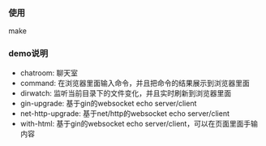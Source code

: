 ### 使用

make

### demo说明

* chatroom: 聊天室
* command: 在浏览器里面输入命令，并且把命令的结果展示到浏览器里面
* dirwatch: 监听当前目录下的文件变化，并且实时刷新到浏览器里面
* gin-upgrade: 基于gin的websocket echo server/client
* net-http-upgrade: 基于net/http的websocket echo server/client
* with-html: 基于gin的websocket echo server/client，可以在页面里面手输内容
